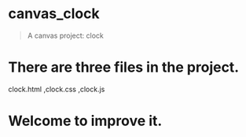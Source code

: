 # canvas_clock
> A canvas project: clock
# There are three files in the project.
clock.html  ,clock.css  ,clock.js
# Welcome to improve it.
